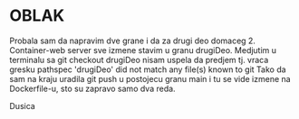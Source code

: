 # OBLAK

Probala sam da napravim dve grane i da za drugi deo domaceg 2. Container-web server sve izmene stavim u granu drugiDeo.
Medjutim u terminalu sa git checkout drugiDeo nisam uspela da predjem tj. vraca gresku pathspec 'drugiDeo' did not match any file(s) known to git
Tako da sam na kraju uradila git push u postojecu granu main i tu se vide izmene na Dockerfile-u, sto su zapravo samo dva reda.

Dusica
